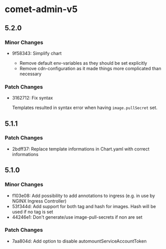 # comet-admin-v5

## 5.2.0

### Minor Changes

- 9f58343: Simplify chart

  - Remove default env-variables as they should be set explicitly
  - Remove cdn-configuration as it made things more complicated than necessary

### Patch Changes

- 3162712: Fix syntax

  Templates resulted in syntax error when having `image.pullSecret` set.

## 5.1.1

### Patch Changes

- 2bdff37: Replace template informations in Chart.yaml with correct informations

## 5.1.0

### Minor Changes

- f103e08: Add possibility to add annotations to ingress (e.g. in use by NGINX Ingress Controller)
- 53f344d: Add support for both tag and hash for images. Hash will be used if no tag is set
- 44246e1: Don't generate/use image-pull-secrets if non are set

### Patch Changes

- 7aa804d: Add option to disable automountServiceAccountToken
